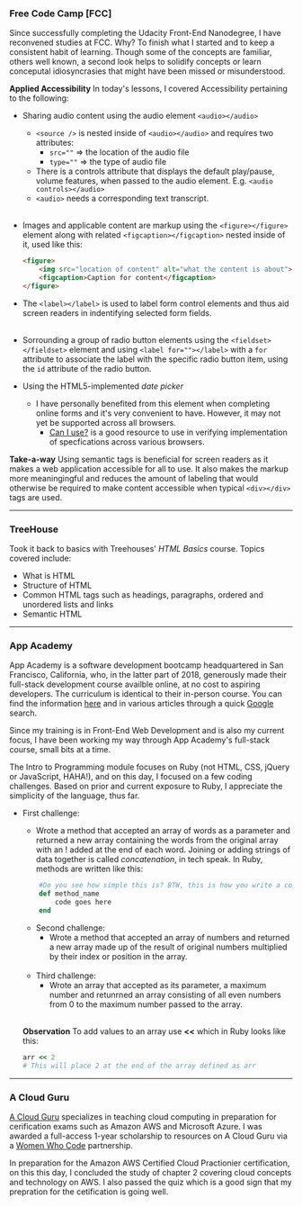 ### Free Code Camp [FCC]
Since successfully completing the Udacity Front-End Nanodegree, I have reconvened studies at FCC. Why? To finish what I started and to keep a consistent habit of learning. Though some of the concepts are familiar, others well known, a second look helps to solidify concepts or learn conceputal idiosyncrasies that might have been missed or misunderstood.

**Applied Accessibility**
In today's lessons, I covered Accessibility pertaining to the following:
* Sharing audio content using the audio element ``<audio></audio>``
  * `<source />` is nested inside of `<audio></audio>` and requires two attributes:
    * `src=""` => the location of the audio file
    * `type=""` => the type of audio file 
  * There is a controls attribute that displays the default play/pause, volume features, when passed to the audio element. E.g. ``<audio controls></audio>``
  * ``<audio>`` needs a corresponding text transcript.  
    <br>

* Images and applicable content are markup using the ``<figure></figure>`` element along with related ``<figcaption></figcaption>`` nested inside of it, used like this:
    ```html
    <figure>
        <img src="location of content" alt="what the content is about">
        <figcaption>Caption for content</figcaption>
    </figure>
    ```

* The ``<label></label>`` is used to label form control elements and thus aid screen readers in indentifying selected form fields.   
    <br>

* Sorrounding a group of radio button elements using the ``<fieldset></fieldset>`` element and using ``<label for=""></label>`` with a `for` attribute to associate the label with the specific radio button item, using the `id` attribute of the radio button.
    <br>

* Using the HTML5-implemented _date picker_
    * I have personally benefited from this element when completing online forms and it's very convenient to have. However, it may not yet be supported across all browsers. 
        * [Can I use?](https://caniuse.com/#search=date%20picker) is a good resource to use in verifying implementation of specfications across various browsers.


**Take-a-way**
Using semantic tags is beneficial for screen readers as it makes a web application accessible for all to use. It also makes the markup more meaningingful and reduces the amount of labeling that would otherwise be required to make content accessible when typical ``<div></div>`` tags are used. 
<hr>

### TreeHouse
Took it back to basics with Treehouses' _HTML Basics_ course. Topics covered include:
* What is HTML
* Structure of HTML
* Common HTML tags such as headings, paragraphs, ordered and unordered lists and links
* Semantic HTML
<hr>

### App Academy
App Academy is a software development bootcamp headquartered in San Francisco, California, who, in the latter part of 2018, generously made their full-stack development course availble online, at no cost to aspiring developers. The curriculum is identical to their in-person course. You can find the information [here](https://open.appacademy.io/) and in various articles through a quick [Google](https://www.google.com/) search.

Since my training is in Front-End Web Development and is also my current focus, I have been working my way through App Academy's full-stack course, small bits at a time.

The Intro to Programming module focuses on Ruby (not HTML, CSS, jQuery or JavaScript, HAHA!), and on this day, I focused on a few coding challenges.  Based on prior and current exposure to Ruby, I appreciate the simplicity of the language, thus far.
* First challenge:
    *  Wrote a method that accepted an array of words as a parameter and returned a new array containing the words from the original array with an ! added at the end of each word. Joining or adding strings of data together is called _concatenation_, in tech speak. In Ruby, methods are written like this:
    ```Ruby
        #Do you see how simple this is? BTW, this is how you write a comment in Ruby which is ignored when the code is executed
        def method_name
            code goes here
        end
    ``` 
    * Second challenge:
        * Wrote a method that accepted an array of numbers and returned a new array made up of the result of original numbers multiplied by their index or position in the array.
    <br>

    * Third challenge:
        * Wrote an array that accepted as its parameter, a maximum number and retunrned an array consisting of all even numbers from 0 to the maximum number passed to the array.
    <br>

    **Observation**
    To add values to an array use **<<** which in Ruby looks like this:
    ```Ruby
    arr << 2 
    # This will place 2 at the end of the array defined as arr
    ```
<hr>

### A Cloud Guru
[A Cloud Guru](https://acloud.guru/) specializes in teaching cloud computing in preparation for cerification exams such as Amazon AWS and Microsoft Azure. I was awarded a full-access 1-year scholarship to resources on A Cloud Guru via a [Women Who Code](https://www.womenwhocode.com/) partnership.
    
In preparation for the Amazon AWS Certified Cloud Practionier certification, on this this day, I concluded the study of chapter 2 covering cloud concepts and technology on AWS. I also passed the quiz which is a good sign that my prepration for the cetification is going well.